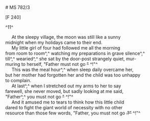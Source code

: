 # MS 782/3

[F 240]

^11^

&nbsp;&nbsp;&nbsp;&nbsp;&nbsp;At the sleepy village, the moon was still like a sunny \
midnight when my holidays came to their end. \
&nbsp;&nbsp;&nbsp;&nbsp;&nbsp;My little girl of four had followed me all the morning \
from room to room^,^ watching my preparations in grave silence^,^ \
till^,^ wearied^,^ she sat by the door-post strangely quiet, mur- \
muring to herself, "Father must not go ~~"~~ ^!"^ \
&nbsp;&nbsp;&nbsp;&nbsp;&nbsp;This was the meal hour^,^ when sleep daily overcame her, \
but her mother had forgotten her and the child was too unhappy \
to complain. \
&nbsp;&nbsp;&nbsp;&nbsp;&nbsp;At last^,^ when I stretched out my arms to her to say \
farewell, she never moved, but sadly looking at me said, \
"Father^,^ you must not go ~~"~~ ^!"^ \
&nbsp;&nbsp;&nbsp;&nbsp;&nbsp;And it amused me to tears to think how this little child \
dared to fight the giant world of necessity with no other \
resource than those few words, "Father, you must not go ~~.?"~~ ^!"^
